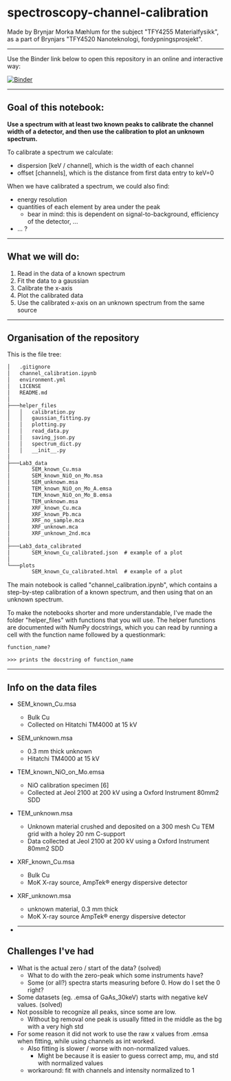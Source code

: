 # spectroscopy-channel-calibration

Made by Brynjar Morka Mæhlum for the subject "TFY4255 Materialfysikk", as a part of Brynjars "TFY4520 Nanoteknologi, fordypningsprosjekt".

---

Use the Binder link below to open this repository in an online and interactive way:

[![Binder](https://mybinder.org/badge_logo.svg)](https://mybinder.org/v2/gh/brynjarmorka/spectroscopy-channel-calibration/HEAD)

---

## Goal of this notebook:

**Use a spectrum with at least two known peaks to calibrate the channel width of a detector, and then use the calibration to plot an unknown spectrum.**

To calibrate a spectrum we calculate:

- dispersion [keV / channel], which is the width of each channel
- offset [channels], which is the distance from first data entry to keV=0

When we have calibrated a spectrum, we could also find:

- energy resolution
- quantities of each element by area under the peak
  - bear in mind: this is dependent on signal-to-background, efficiency of the detector, ...
- ... ?

---

## What we will do:

1. Read in the data of a known spectrum
2. Fit the data to a gaussian
3. Calibrate the x-axis
4. Plot the calibrated data
5. Use the calibrated x-axis on an unknown spectrum from the same source

---

## Organisation of the repository

This is the file tree:

```cmd
│   .gitignore
│   channel_calibration.ipynb
│   environment.yml
│   LICENSE
│   README.md
│
├───helper_files
│   │   calibration.py
│   │   gaussian_fitting.py
│   │   plotting.py
│   │   read_data.py
│   │   saving_json.py
│   │   spectrum_dict.py
│   │   __init__.py
│
├───Lab3_data
│       SEM_known_Cu.msa
│       SEM_known_NiO_on_Mo.msa
│       SEM_unknown.msa
│       TEM_known_NiO_on_Mo_A.emsa
│       TEM_known_NiO_on_Mo_B.emsa
│       TEM_unknown.msa
│       XRF_known_Cu.mca
│       XRF_known_Pb.mca
│       XRF_no_sample.mca
│       XRF_unknown.mca
│       XRF_unknown_2nd.mca
│
├───Lab3_data_calibrated
│       SEM_known_Cu_calibrated.json  # example of a plot
│
└───plots
        SEM_known_Cu_calibrated.html  # example of a plot
```

The main notebook is called "channel_calibration.ipynb", which contains a step-by-step calibration of a known spectrum, and then using that on an unknown spectrum.

To make the notebooks shorter and more understandable, I've made the folder "helper_files" with functions that you will use. The helper functions are documented with NumPy docstrings, which you can read by running a cell with the function name followed by a questionmark:

```python
function_name?
```

```
>>> prints the docstring of function_name
```

---

## Info on the data files

- SEM_known_Cu.msa

  - Bulk Cu
  - Collected on Hitatchi TM4000 at 15 kV

- SEM_unknown.msa

  - 0.3 mm thick unknown
  - Hitatchi TM4000 at 15 kV

- TEM_known_NiO_on_Mo.emsa

  - NiO calibration specimen [6]
  - Collected at Jeol 2100 at 200 kV using a Oxford Instrument 80mm2 SDD

- TEM_unknown.msa

  - Unknown material crushed and deposited on a 300 mesh Cu TEM grid with a holey 20 nm C-support
  - Data collected at Jeol 2100 at 200 kV using a Oxford Instrument 80mm2 SDD

- XRF_known_Cu.msa

  - Bulk Cu
  - MoK X-ray source, AmpTek® energy dispersive detector

- XRF_unknown.msa

  - unknown material, 0.3 mm thick
  - MoK X-ray source AmpTek® energy dispersive detector

- ***

## Challenges I've had

- What is the actual zero / start of the data? (solved)
  - What to do with the zero-peak which some instruments have?
  - Some (or all?) spectra starts measuring before 0. How do I set the 0 right?
- Some datasets (eg. .emsa of GaAs_30keV) starts with negative keV values. (solved)
- Not possible to recognize all peaks, since some are low.
  - Without bg removal one peak is usually fitted in the middle as the bg with a very high std
- For some reason it did not work to use the raw x values from .emsa when fitting, while using channels as int worked.
  - Also fitting is slower / worse with non-normalized values.
    - Might be because it is easier to guess correct amp, mu, and std with normalized values
  - workaround: fit with channels and intensity normalized to 1
